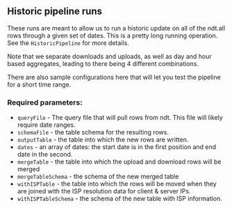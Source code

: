 ## Historic pipeline runs

These runs are meant to allow us to run a historic update on all of the
ndt.all rows through a given set of dates. This is a pretty long running
operation. See the `HistoricPipeline` for more details.

Note that we separate downloads and uploads, as well as day and hour based
aggregates, leading to there being 4 different combinations.

There are also sample configurations here that will let you test the pipeline
for a short time range.

### Required parameters:

* `queryFile` - The query file that will pull rows from ndt. This file
will likely require date ranges.
* `schemaFile` - the table schema for the resulting rows.
* `outputTable` - the table into which the new rows are written.
* `dates` - an array of dates: the start date is in the first position and end date in the second.
* `mergeTable` - the table into which the upload and download rows will be merged
* `mergeTableSchema` - the schema of the new merged table
* `withISPTable` - the table into which the rows will be moved when they are joined
with the ISP resolution data for client & server IPs.
* `withISPTableSchema` - the schema of the new table with ISP information.
